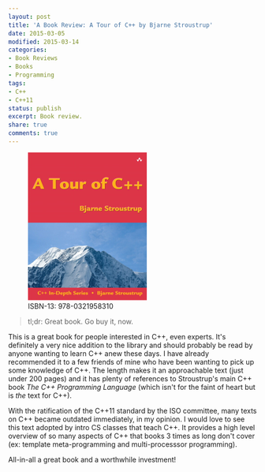 ```yaml
---
layout: post
title: 'A Book Review: A Tour of C++ by Bjarne Stroustrup'
date: 2015-03-05
modified: 2015-03-14
categories:
- Book Reviews
- Books
- Programming
tags:
- C++
- C++11
status: publish
excerpt: Book review.
share: true
comments: true
---
```


<figure>
  <img src="/images/tour_of_cpp.png">
  <figcaption>ISBN-13: 978-0321958310</figcaption>
</figure>

> tl;dr: Great book. Go buy it, now.

This is a great book for people interested in C++, even experts. It's definitely a very nice addition to the library and should probably be read by anyone wanting to learn C++ anew these days. I have already recommended it to a few friends of mine who have been wanting to pick up some knowledge of C++. The length makes it an approachable text (just under 200 pages) and it has plenty of references to Stroustrup's main C++ book <em>The C++ Programming Language</em> (which isn't for the faint of heart but is <em>the</em> text for C++).

With the ratification of the C++11 standard by the ISO committee, many texts on C++ became outdated immediately, in my opinion. I would love to see this text adopted by intro CS classes that teach C++. It provides a high level overview of so many aspects of C++ that books 3 times as long don't cover (ex: template meta-programming and multi-processsor programming).

All-in-all a great book and a worthwhile investment!